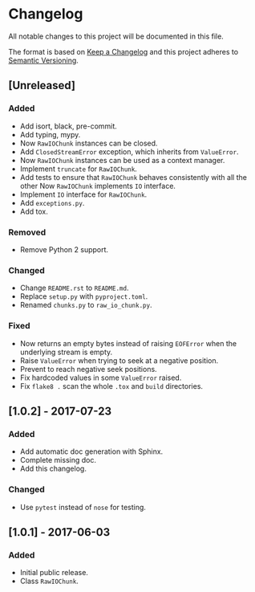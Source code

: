 # Changelog

All notable changes to this project will be documented in this file.

The format is based on [Keep a Changelog](http://keepachangelog.com/en/1.0.0/)
and this project adheres to [Semantic Versioning](http://semver.org/spec/v2.0.0.html).


## [Unreleased]

### Added

- Add isort, black, pre-commit.
- Add typing, mypy.
- Now `RawIOChunk` instances can be closed.
- Add `ClosedStreamError` exception, which inherits from `ValueError`.
- Now `RawIOChunk` instances can be used as a context manager.
- Implement `truncate` for `RawIOChunk`.
- Add tests to ensure that `RawIOChunk` behaves consistently with all the other
  Now `RawIOChunk` implements `IO` interface.
- Implement `IO` interface for `RawIOChunk`.
- Add `exceptions.py`.
- Add tox.

### Removed

- Remove Python 2 support.

### Changed

- Change `README.rst` to `README.md`.
- Replace `setup.py` with `pyproject.toml`.
- Renamed `chunks.py` to `raw_io_chunk.py`.

### Fixed

- Now returns an empty bytes instead of raising `EOFError` when the underlying
  stream is empty.
- Raise `ValueError` when trying to seek at a negative position.
- Prevent to reach negative seek positions.
- Fix hardcoded values in some `ValueError` raised.
- Fix `flake8 .` scan the whole `.tox` and `build` directories.


## [1.0.2] - 2017-07-23

### Added

- Add automatic doc generation with Sphinx.
- Complete missing doc.
- Add this changelog.

### Changed

- Use `pytest` instead of `nose` for testing.


## [1.0.1] - 2017-06-03

### Added

- Initial public release.
- Class `RawIOChunk`.
